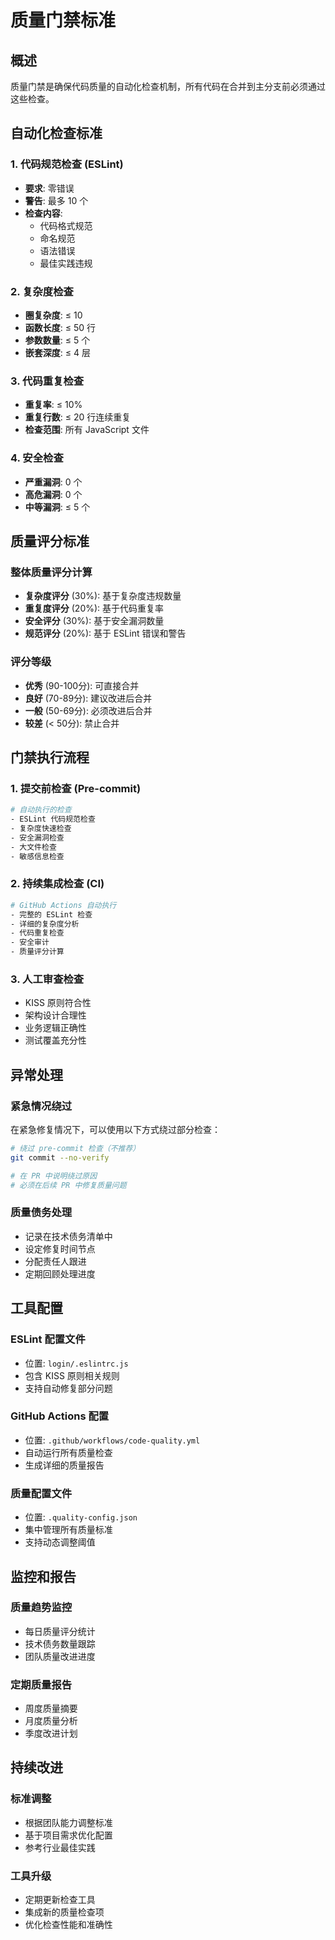 # 质量门禁标准

## 概述

质量门禁是确保代码质量的自动化检查机制，所有代码在合并到主分支前必须通过这些检查。

## 自动化检查标准

### 1. 代码规范检查 (ESLint)
- **要求**: 零错误
- **警告**: 最多 10 个
- **检查内容**:
  - 代码格式规范
  - 命名规范
  - 语法错误
  - 最佳实践违规

### 2. 复杂度检查
- **圈复杂度**: ≤ 10
- **函数长度**: ≤ 50 行
- **参数数量**: ≤ 5 个
- **嵌套深度**: ≤ 4 层

### 3. 代码重复检查
- **重复率**: ≤ 10%
- **重复行数**: ≤ 20 行连续重复
- **检查范围**: 所有 JavaScript 文件

### 4. 安全检查
- **严重漏洞**: 0 个
- **高危漏洞**: 0 个
- **中等漏洞**: ≤ 5 个

## 质量评分标准

### 整体质量评分计算
- **复杂度评分** (30%): 基于复杂度违规数量
- **重复度评分** (20%): 基于代码重复率
- **安全评分** (30%): 基于安全漏洞数量
- **规范评分** (20%): 基于 ESLint 错误和警告

### 评分等级
- **优秀** (90-100分): 可直接合并
- **良好** (70-89分): 建议改进后合并
- **一般** (50-69分): 必须改进后合并
- **较差** (< 50分): 禁止合并

## 门禁执行流程

### 1. 提交前检查 (Pre-commit)
```bash
# 自动执行的检查
- ESLint 代码规范检查
- 复杂度快速检查
- 安全漏洞检查
- 大文件检查
- 敏感信息检查
```

### 2. 持续集成检查 (CI)
```bash
# GitHub Actions 自动执行
- 完整的 ESLint 检查
- 详细的复杂度分析
- 代码重复检查
- 安全审计
- 质量评分计算
```

### 3. 人工审查检查
- KISS 原则符合性
- 架构设计合理性
- 业务逻辑正确性
- 测试覆盖充分性

## 异常处理

### 紧急情况绕过
在紧急修复情况下，可以使用以下方式绕过部分检查：
```bash
# 绕过 pre-commit 检查（不推荐）
git commit --no-verify

# 在 PR 中说明绕过原因
# 必须在后续 PR 中修复质量问题
```

### 质量债务处理
- 记录在技术债务清单中
- 设定修复时间节点
- 分配责任人跟进
- 定期回顾处理进度

## 工具配置

### ESLint 配置文件
- 位置: `login/.eslintrc.js`
- 包含 KISS 原则相关规则
- 支持自动修复部分问题

### GitHub Actions 配置
- 位置: `.github/workflows/code-quality.yml`
- 自动运行所有质量检查
- 生成详细的质量报告

### 质量配置文件
- 位置: `.quality-config.json`
- 集中管理所有质量标准
- 支持动态调整阈值

## 监控和报告

### 质量趋势监控
- 每日质量评分统计
- 技术债务数量跟踪
- 团队质量改进进度

### 定期质量报告
- 周度质量摘要
- 月度质量分析
- 季度改进计划

## 持续改进

### 标准调整
- 根据团队能力调整标准
- 基于项目需求优化配置
- 参考行业最佳实践

### 工具升级
- 定期更新检查工具
- 集成新的质量检查项
- 优化检查性能和准确性